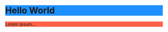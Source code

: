 <!DOCTYPE html>
<html>
<head>
<title>Title of the document</title>
</head>


<body>
<h1 style="background-color:DodgerBlue;">Hello World</h1>
<p style="background-color:Tomato;">Lorem ipsum...</p>
</body>

</html>

